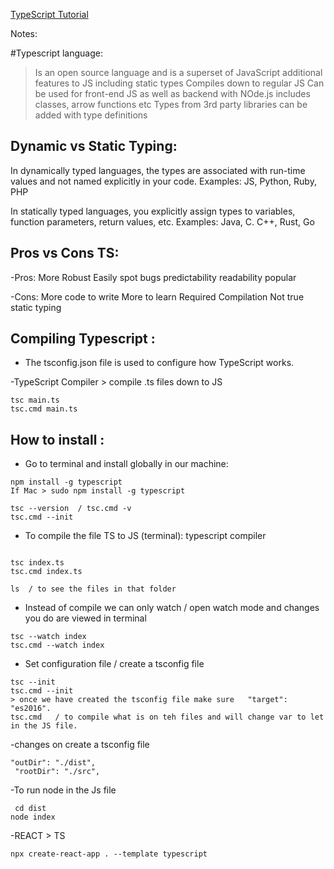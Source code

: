
[TypeScript Tutorial](https://www.youtube.com/watch?v=BCg4U1FzODs)


Notes:

#Typescript language:
> Is an open source language and is a superset of JavaScript
> additional features to JS including static types
> Compiles down to regular JS
> Can be used for front-end JS as well as backend with NOde.js
> includes classes, arrow functions etc
> Types from 3rd party libraries can be added with type definitions



## Dynamic vs Static Typing:

In dynamically typed languages, the types are associated with run-time values and not named explicitly in your code.
Examples: JS, Python, Ruby, PHP

In statically typed languages, you explicitly assign types to variables, function parameters, return values, etc.
Examples: Java, C. C++, Rust, Go

## Pros vs Cons TS:

-Pros:
More Robust
Easily spot bugs
predictability
readability
popular

-Cons:
More code to write
More to learn
Required Compilation
Not true static typing


## Compiling Typescript :

- The tsconfig.json file is used to configure how TypeScript works.

-TypeScript Compiler > compile .ts files down to JS

```shell
tsc main.ts
tsc.cmd main.ts
```

## How to install :

- Go to terminal and install globally in our machine:

```shell
npm install -g typescript
If Mac > sudo npm install -g typescript

tsc --version  / tsc.cmd -v
tsc.cmd --init
```

- To compile the file TS to JS (terminal): typescript compiler
```shell

tsc index.ts
tsc.cmd index.ts

ls  / to see the files in that folder

```

- Instead of compile we can only watch / open watch mode and changes you do are viewed in terminal
```shell
tsc --watch index
tsc.cmd --watch index

```

- Set configuration file  / create a tsconfig file 
```shell
tsc --init
tsc.cmd --init 
> once we have created the tsconfig file make sure   "target": "es2016".
tsc.cmd   / to compile what is on teh files and will change var to let in the JS file.
```
 -changes on create a tsconfig file
```shell
"outDir": "./dist",      
 "rootDir": "./src",  
```

-To run node in the Js file
```shell
 cd dist
node index
```

-REACT > TS
```shell
npx create-react-app . --template typescript
```


